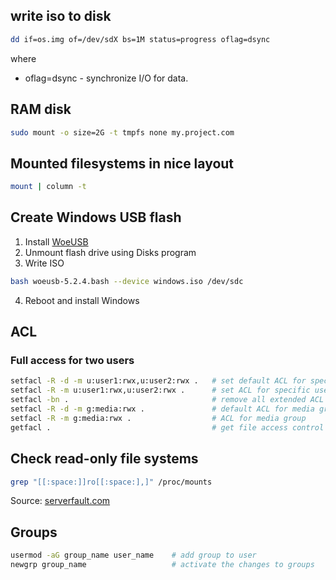 ## write iso to disk
```bash
dd if=os.img of=/dev/sdX bs=1M status=progress oflag=dsync
```
where
- oflag=dsync - synchronize I/O for data.

## RAM disk
```bash
sudo mount -o size=2G -t tmpfs none my.project.com
```

## Mounted filesystems in nice layout
```bash
mount | column -t
```
## Create Windows USB flash

1. Install [WoeUSB](https://github.com/WoeUSB/WoeUSB)
2. Unmount flash drive using Disks program
3. Write ISO
```bash
bash woeusb-5.2.4.bash --device windows.iso /dev/sdc
```
4. Reboot and install Windows

## ACL

### Full access for two users
```bash
setfacl -R -d -m u:user1:rwx,u:user2:rwx .   # set default ACL for specific users
setfacl -R -m u:user1:rwx,u:user2:rwx .      # set ACL for specific users
setfacl -bn .                                # remove all extended ACL entries
setfacl -R -d -m g:media:rwx .               # default ACL for media group
setfacl -R -m g:media:rwx .                  # ACL for media group
getfacl .                                    # get file access control lists
```
## Check read-only file systems
```bash
grep "[[:space:]]ro[[:space:],]" /proc/mounts
```
Source: [serverfault.com](https://serverfault.com/questions/193971/determine-if-filesystem-or-partition-is-mounted-ro-or-rw-via-bash-script#answer-349025)

## Groups

```bash
usermod -aG group_name user_name    # add group to user
newgrp group_name                   # activate the changes to groups
```